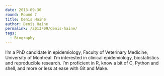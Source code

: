 ```yaml
---
date: 2013-09-30
round: Round 7
title: Denis Haine
author: Denis Haine
permalink: /2013/09/denis-haine/
tags:
  - Biography
---
```

I&#8217;m a PhD candidate in epidemiology, Faculty of Veterinary Medicine, University of Montreal. I&#8217;m interested in clinical epidemiology, biostatistics and reproducible research. I&#8217;m proficient in R, know a bit of C, Python and shell, and more or less at ease with Git and Make.
